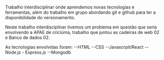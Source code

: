 Trabalho interdisciplinar onde aprendemos novas tecnologias e ferramentas, além do trabalho em grupo abordando git e github para ter a disponibilidade do versionamento. 

Neste trabalho interdisciplinar tivemos um problema em questão que seria envolvendo a APAE de criciúma, trabalho que juntou as cadeiras de web 02 e Banco de dados 02.

As tecnologias envolvidas foram:
--HTML
--CSS
--Javascrpit/React
--Node.js - Express.js
--Mongodb
